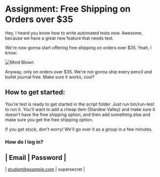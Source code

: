 # Assignment: Free Shipping on Orders over $35

Hey, I heard you know how to write automated tests now. Awesome, because we have a great new feature that needs test.

We're now gonna start offering free shipping on orders over $35. Yeah, I know:

![Mind Blown](https://media.giphy.com/media/xT0xeJpnrWC4XWblEk/giphy.gif)

Anyway, only on orders over $35. We're not gonna ship every pencil and bullet journal free. Make sure it works, cool?

## How to get started:

You're test is ready to get started in the script folder. Just run bin/run-test to run it. You'll want to add a cheap item (Stardew Valley) and make sure it doesn't have the free shipping option, and then add something else and make sure you get the free shipping option.

If you get stuck, don't worry! We'll go over it as a group in a few minutes.

### How do I log in?

|               Email |    Password |
-------------------------------------
| student@example.com | supersecret |
